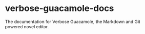 # verbose-guacamole-docs
The documentation for Verbose Guacamole, the Markdown and Git powered novel editor.
